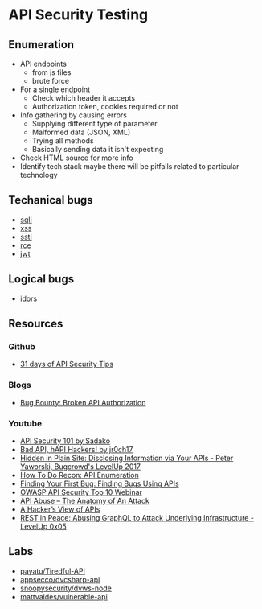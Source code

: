 # API Security Testing

## Enumeration
- API endpoints
  - from js files
  - brute force
- For a single endpoint
  - Check which header it accepts
  - Authorization token, cookies required or not
- Info gathering by causing errors
  - Supplying different type of parameter
  - Malformed data (JSON, XML)
  - Trying all methods
  - Basically sending data it isn't expecting
- Check HTML source for more info
- Identify tech stack maybe there will be pitfalls related to particular technology
 
## Techanical bugs
- [sqli](/blog/sqli)
- [xss](/blog/xss)
- [ssti](/blog/ssti)
- [rce](/blog/rce)
- [jwt](/blog/jwt)

## Logical bugs
- [idors](/blog/idor)


## Resources
### Github
- [31 days of API Security Tips](https://github.com/smodnix/31-days-of-API-Security-Tips)
### Blogs
- [Bug Bounty: Broken API Authorization](https://medium.com/bugbountywriteup/bug-bounty-broken-api-authorization-d30c940ccb42)
### Youtube
- [API Security 101 by Sadako](https://www.youtube.com/watch?v=ijalD2NkRFg)
- [Bad API, hAPI Hackers! by jr0ch17](https://www.youtube.com/watch?v=UT7-ZVawdzA)
- [Hidden in Plain Site: Disclosing Information via Your APIs - Peter Yaworski, Bugcrowd's LevelUp 2017](https://www.youtube.com/watch?v=jBi3a-dXsM8)
- [How To Do Recon: API Enumeration](https://www.youtube.com/watch?v=fvcKwUS4PTE)
- [Finding Your First Bug: Finding Bugs Using APIs](https://www.youtube.com/watch?v=yCUQBc2rY9Y)
- [OWASP API Security Top 10 Webinar](https://www.youtube.com/watch?v=zTkv_9ChVPY)
- [API Abuse – The Anatomy of An Attack](https://www.youtube.com/watch?v=RSBhj60PsUU)
- [A Hacker’s View of APIs](https://www.youtube.com/watch?v=pcfr63kN6BQ)
- [REST in Peace: Abusing GraphQL to Attack Underlying Infrastructure - LevelUp 0x05](https://www.youtube.com/watch?v=NPDp7GHmMa0)
## Labs
- [payatu/Tiredful-API](https://github.com/payatu/Tiredful-API/)
- [appsecco/dvcsharp-api](https://github.com/appsecco/dvcsharp-api)
- [snoopysecurity/dvws-node](https://github.com/snoopysecurity/dvws-node)
- [mattvaldes/vulnerable-api](https://github.com/mattvaldes/vulnerable-api)
